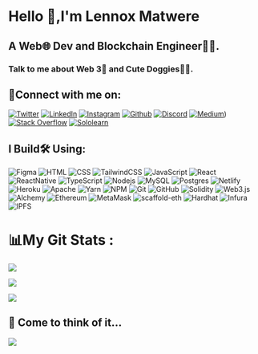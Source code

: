 # Hello 👋,I'm Lennox Matwere
## A Web🌐 Dev and Blockchain Engineer👩‍💻. 

### Talk to me about Web 3🔷 and Cute Doggies🐕‍🦺.
## 📩Connect with me on:
[![Twitter](https://img.shields.io/badge/Twitter-%231DA1F2.svg?logo=Twitter&logoColor=white)](https://twitter.com/@theyardmic) [![LinkedIn](https://img.shields.io/badge/LinkedIn-%230077B5.svg?logo=linkedin&logoColor=white)](https://www.linkedin.com/in/lennox-matwere) [![Instagram](https://img.shields.io/badge/Instagram-%23E4405F.svg?logo=Instagram&logoColor=white)](https://instagram.com/@theyardmic) [![Github](https://img.shields.io/badge/Github-%2312100E.svg?logo=Github&logoColor=white)](https://github.com/strucker-eth/) [![Discord](https://img.shields.io/badge/Discord-%237289DA.svg?logo=discord&logoColor=white)](https://discord.gg/BXVuufkbhD) [![Medium](https://img.shields.io/badge/Medium-12100E?logo=medium&logoColor=white)](https://medium.com/@theyardmic)) [![Stack Overflow](https://img.shields.io/badge/-Stackoverflow-FE7A16?logo=stack-overflow&logoColor=white)](https://stackoverflow.com/users/20197560) [![Sololearn](https://img.shields.io/badge/Sololearn-12100E?logo=sololearn&logoColor=white)](https://www.sololearn.com/profile/11798607)

## I Build🛠️ Using:
![Figma](https://img.shields.io/badge/figma-%23F24E1E.svg?style=plastic&logo=figma&logoColor=white) ![HTML](https://img.shields.io/badge/HTML5-%23E34F26.svg?style=plastic&logo=html5&logoColor=white)  ![CSS](https://img.shields.io/badge/CSS-239120?logo=css3&logoColor=white) ![TailwindCSS](https://img.shields.io/badge/tailwindcss-%2338B2AC.svg?style=plastic&logo=tailwind-css&logoColor=white) ![JavaScript](https://img.shields.io/badge/javascript-%23323330.svg?style=plastic&logo=javascript&logoColor=%23F7DF1E)  ![React](https://img.shields.io/badge/react-%2320232a.svg?style=plastic&logo=react&logoColor=%2361DAFB) ![ReactNative](https://img.shields.io/badge/reactnative-%23F05033.svg?style=plastic&logo=reactnative&logoColor=white) ![TypeScript](https://img.shields.io/badge/typescript-%23007ACC.svg?style=plastic&logo=typescript&logoColor=white) ![Nodejs](https://img.shields.io/badge/nodejs-%23339933.svg?style=plastic&logo=node.js&logoColor=white) ![MySQL](https://img.shields.io/badge/mysql-%2300f.svg?style=plastic&logo=mysql&logoColor=white) ![Postgres](https://img.shields.io/badge/postgres-%23316192.svg?style=plastic&logo=postgresql&logoColor=white) ![Netlify](https://img.shields.io/badge/netlify-%23000000.svg?style=plastic&logo=netlify&logoColor=#00C7B7) ![Heroku](https://img.shields.io/badge/heroku-%23430098.svg?style=plastic&logo=heroku&logoColor=white)  ![Apache](https://img.shields.io/badge/apache-%23D42029.svg?style=plastic&logo=apache&logoColor=white) ![Yarn](https://img.shields.io/badge/yarn-%232C8EBB.svg?style=plastic&logo=yarn&logoColor=white) ![NPM](https://img.shields.io/badge/NPM-%23000000.svg?style=plastic&logo=npm&logoColor=white) ![Git](https://img.shields.io/badge/git-%23F05033.svg?style=plastic&logo=git&logoColor=white) ![GitHub](https://img.shields.io/badge/github-%23121011.svg?style=plastic&logo=github&logoColor=white) ![Solidity](https://img.shields.io/badge/Solidity-%23363636.svg?style=plastic&logo=solidity&logoColor=white) ![Web3.js](https://img.shields.io/badge/web3js-%23F05033.svg?style=plastic&logo=web3js&logoColor=white) ![Alchemy](https://img.shields.io/badge/alchemy-%23F05033.svg?style=plastic&logo=alchemy&logoColor=white) ![Ethereum](https://img.shields.io/badge/ethereum-%233733FF.svg?style=plastic&logo=ethereum&logoColor=white) ![MetaMask](https://img.shields.io/badge/metamask-%23F05033.svg?style=plastic&logo=metamask&logoColor=white) ![scaffold-eth](https://img.shields.io/badge/scaffoldeth-%23F05033.svg?style=plastic&logo=scaffoldeth&logoColor=white) ![Hardhat](https://img.shields.io/badge/hardhat-%23F05033.svg?style=plastic&logo=hardhat&logoColor=white) ![Infura](https://img.shields.io/badge/infura-%23F05033.svg?style=plastic&logo=infura&logoColor=white) ![IPFS](https://img.shields.io/badge/ipfs-%23F05033.svg?style=plastic&logo=ipfs&logoColor=white)  

   
# 📊My Git Stats :
![](https://github-readme-stats.vercel.app/api?username=strucker-eth&theme=radical&hide_border=false&include_all_commits=false&count_private=false)<br/>


![](https://github-readme-streak-stats.herokuapp.com/?user=strucker-eth&theme=radical&hide_border=false)<br/>


![](https://github-readme-stats.vercel.app/api/top-langs/?username=strucker-eth&theme=radical&hide_border=false&include_all_commits=false&count_private=false&layout=compact)

## 🤔 Come to think of it...
![](https://quotes-github-readme.vercel.app/api?type=vetical&theme=dark)


